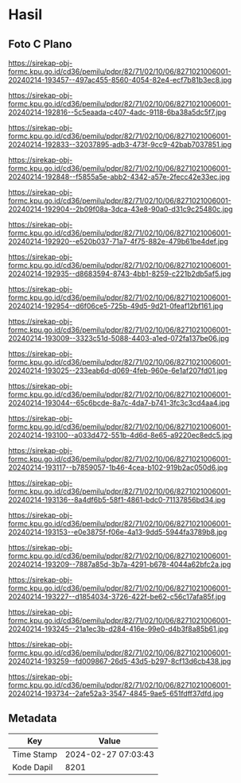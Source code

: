 # Hasil

## Foto C Plano

https://sirekap-obj-formc.kpu.go.id/cd36/pemilu/pdpr/82/71/02/10/06/8271021006001-20240214-193457--497ac455-8560-4054-82e4-ecf7b81b3ec8.jpg

https://sirekap-obj-formc.kpu.go.id/cd36/pemilu/pdpr/82/71/02/10/06/8271021006001-20240214-192816--5c5eaada-c407-4adc-9118-6ba38a5dc5f7.jpg

https://sirekap-obj-formc.kpu.go.id/cd36/pemilu/pdpr/82/71/02/10/06/8271021006001-20240214-192833--32037895-adb3-473f-9cc9-42bab7037851.jpg

https://sirekap-obj-formc.kpu.go.id/cd36/pemilu/pdpr/82/71/02/10/06/8271021006001-20240214-192848--f5855a5e-abb2-4342-a57e-2fecc42e33ec.jpg

https://sirekap-obj-formc.kpu.go.id/cd36/pemilu/pdpr/82/71/02/10/06/8271021006001-20240214-192904--2b09f08a-3dca-43e8-90a0-d31c9c25480c.jpg

https://sirekap-obj-formc.kpu.go.id/cd36/pemilu/pdpr/82/71/02/10/06/8271021006001-20240214-192920--e520b037-71a7-4f75-882e-479b61be4def.jpg

https://sirekap-obj-formc.kpu.go.id/cd36/pemilu/pdpr/82/71/02/10/06/8271021006001-20240214-192935--d8683594-8743-4bb1-8259-c221b2db5af5.jpg

https://sirekap-obj-formc.kpu.go.id/cd36/pemilu/pdpr/82/71/02/10/06/8271021006001-20240214-192954--d6f06ce5-725b-49d5-9d21-0feaf12bf161.jpg

https://sirekap-obj-formc.kpu.go.id/cd36/pemilu/pdpr/82/71/02/10/06/8271021006001-20240214-193009--3323c51d-5088-4403-a1ed-072fa137be06.jpg

https://sirekap-obj-formc.kpu.go.id/cd36/pemilu/pdpr/82/71/02/10/06/8271021006001-20240214-193025--233eab6d-d069-4feb-960e-6e1af207fd01.jpg

https://sirekap-obj-formc.kpu.go.id/cd36/pemilu/pdpr/82/71/02/10/06/8271021006001-20240214-193044--65c6bcde-8a7c-4da7-b741-3fc3c3cd4aa4.jpg

https://sirekap-obj-formc.kpu.go.id/cd36/pemilu/pdpr/82/71/02/10/06/8271021006001-20240214-193100--a033d472-551b-4d6d-8e65-a9220ec8edc5.jpg

https://sirekap-obj-formc.kpu.go.id/cd36/pemilu/pdpr/82/71/02/10/06/8271021006001-20240214-193117--b7859057-1b46-4cea-b102-919b2ac050d6.jpg

https://sirekap-obj-formc.kpu.go.id/cd36/pemilu/pdpr/82/71/02/10/06/8271021006001-20240214-193136--8a4df6b5-58f1-4861-bdc0-71137856bd34.jpg

https://sirekap-obj-formc.kpu.go.id/cd36/pemilu/pdpr/82/71/02/10/06/8271021006001-20240214-193153--e0e3875f-f06e-4a13-9dd5-5944fa3789b8.jpg

https://sirekap-obj-formc.kpu.go.id/cd36/pemilu/pdpr/82/71/02/10/06/8271021006001-20240214-193209--7887a85d-3b7a-4291-b678-4044a62bfc2a.jpg

https://sirekap-obj-formc.kpu.go.id/cd36/pemilu/pdpr/82/71/02/10/06/8271021006001-20240214-193227--d1854034-3726-422f-be62-c56c17afa85f.jpg

https://sirekap-obj-formc.kpu.go.id/cd36/pemilu/pdpr/82/71/02/10/06/8271021006001-20240214-193245--21a1ec3b-d284-416e-99e0-d4b3f8a85b61.jpg

https://sirekap-obj-formc.kpu.go.id/cd36/pemilu/pdpr/82/71/02/10/06/8271021006001-20240214-193259--fd009867-26d5-43d5-b297-8cf13d6cb438.jpg

https://sirekap-obj-formc.kpu.go.id/cd36/pemilu/pdpr/82/71/02/10/06/8271021006001-20240214-193734--2afe52a3-3547-4845-9ae5-651fdff37dfd.jpg


## Metadata

| Key        | Value               |
| ---------- | ------------------- |
| Time Stamp | 2024-02-27 07:03:43 |
| Kode Dapil | 8201                |



